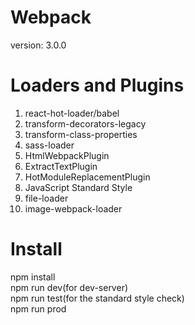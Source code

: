 # Webpack        
version: 3.0.0    

# Loaders and Plugins
1. react-hot-loader/babel
2. transform-decorators-legacy
3. transform-class-properties
4. sass-loader
5. HtmlWebpackPlugin
6. ExtractTextPlugin
7. HotModuleReplacementPlugin
8. JavaScript Standard Style
9. file-loader
10. image-webpack-loader

# Install
npm install    
npm run dev(for dev-server)      
npm run test(for the standard style check)     
npm run prod      
